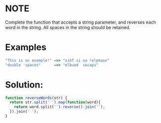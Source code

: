 # NOTE
Complete the function that accepts a string parameter, and reverses each word in the string. All spaces in the string should be retained.
# Examples
```javascript
"This is an example!" ==> "sihT si na !elpmaxe"
"double  spaces"      ==> "elbuod  secaps"
```
# Solution:
```javascript
function reverseWords(str) {
  return str.split(' ').map(function(word){
    return word.split('').reverse().join('');
  }).join(' ');
}
```